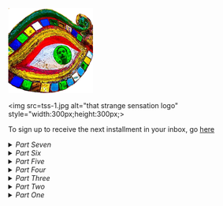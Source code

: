 <a href="index.html" class="logo">
	<span class="symbol"><img src="images/logo.gif" alt="dezmediah website logo" /></span>
</a>

<img src=tss-1.jpg alt="that strange sensation logo" style="width:300px;height:300px;> </img>

To sign up to receive the next installment in your inbox, go [here]( https://docs.google.com/forms/d/13r9zOV1WA9pKq0Mif7C7cdIhgjhjsVURkTKXmV9N06Y/edit)

<details>
	<summary><h8><em>Part Seven</em></h8></summary>
	<p>The next morning is overcast, with a squall, dark and heavy, out near the horizon. Once again, L is alone on the part of the beach near the bamboo dock and metal boat. She digs her feet in the sand and looks through binoculars at the crates and the fluorescent zig-zag border, which appears even more unnatural in this gray, almost violet, pre-storm light. The wind is picking up. She feels she’s just on the verge of understanding something, as if a puzzle piece is about to snap into place, when she hears a <em>pop</em> loud enough to strain her eardrum. Not five feet in front of her, right at the water line, lies a tall, skinny man, wearing one water-logged boot and a scruffy pair of khaki trail shorts.</p>
	<p>He’s breathing rapidly. He lifts his head and looks around, catches sight of her. She tenses, then quickly crawls over. Soon she finds herself parroting George, projecting a friendliness and calm she doesn’t necessarily feel.</p>
	<p>“You’re okay,” she says. “You’re…<em>safe</em>.” She forces a smile.</p>
	<p>There’s fear in his eyes. “What? What is this?” His accent is British.</p>
	<p>“You’re in shock,” she says. “I arrived here this way too, washed up on this beach like some piece of driftwood.” She smiles. “It’s normal. <em>For this place</em>, I mean, it’s normal. Take a minute to get your bearings and when you’re ready, we’ll walk into the forest, just a dozen meters or so, and meet the others.”</p>
	<p>He tries to speak but it’s clear his throat is dry. He swallows, then croaks out, “What others?”</p>
	<p>“Scientists, mostly,” she says. “This is a sort of research station. You’ll find out more once we head to the main house and get you a glass of water and something to boost your blood sugar. My advice is to take a minute and breathe, just try to relax. You’re going to be fine. You are fine.”</p>
	<p><em>I think</em>, she adds, mentally.</p>
	<p>He looks up at her a bit warily, then lies back again and sighs, closing his eyes. After a few minutes of deep breathing, he props himself up and then takes her proffered hand to get himself standing. Moving gingerly, he follows her into the forest.</p>  
	<p>At the main house, L learns the man’s name is Paul. She finds him a glass of water and a thick slice of banana bread. Standing in the kitchen, L feels that Paul's appearance is reminiscent of some kind of plant, or mushroom, tall and spindly, with a shaggy chestnut crown.</p>
	<p>She hears someone out on the back porch and she peeks out to find George, tinkering with an Arduino.</p>
	<p>“What’re you up to, George?” L asks.</p>
	<p>“Oh, just trying to program this so it can sense what elements are in the water. I want to figure out what exactly is murking things up out there." </p>
	<p>“Nice,” says L.</p>
	<p>Paul steps out, and George looks up, surprised.</p>
	<p>“Paul, this is George,” L says. “George, this is Paul, a brand new…” she pauses. <em>What should I say? Resident? Member?... Captive?</em> She settles on “friend,” though once she says it aloud she realizes it sounds a little culty. “He showed up on the beach less than five minutes ago.”</p>
	<p>“A new friend!” George exclaims. “Wonderful!” He grabs Paul’s hand and shakes it heartily. “Here, come sit!”</p>
	<p>They sit on the floor of the deck, and together George and L brief Paul on the basics. They explain that about once a week—though the rate has varied—someone new arrives on the island, and most of them have been scientists and engineers, but there are artists too, like Ivy. They tell him they don’t know why they’re here, but that all their basic needs seem to be taken care of. As if through an unspoken agreement, they don’t tell him about the whale, which had been on the other side of the island this morning.</p>
	<p>“I know it’s a lot,” says George finally. “But the good news is everyone’s been safe so far. No crazy animals or diseases or anything. It’s almost like some kind of utopia… almost…except, of course, no one asked to be here.”</p>
	<p>“You’re sure this isn’t some kind of trick you all are playing?” Paul asks. “You haven’t kidnapped me or something?” L pegs his accent as some kind of posh British—London, maybe, and thinks that although he sounds a little sarcastic, it’s a genuine question.</p>
	<p>George laughs. “Yeah, I’m pretty sure we haven’t kidnapped you. Were you in Thailand before you transported?”</p>
	<p>“This is Thailand?”</p>
	<p>“Well, that’s what we think. Based on the fauna and flora,” says George.</p>
	<p>L says, “I was—<em>am</em>—a marine biologist in the Gulf of Thailand. This place is highly consistent with what I’ve been studying for the last decade.”</p>
	<p>Paul looks L in the eye, studying her now, seeming perhaps a bit reassured. “Well given that, it’d be a pretty crazy kidnapping,” he says quietly, finding his breath. “You would’ve had to drag me across the world under some heavy sedation for more than twenty hours. But of course that seems just as likely as whatever sci-fi psychodrama you're proposing to me now.”</p>
	<p>“Oh?” says George. “Where were you before?”</p>
	<p>Paul pauses, then says, “Scotland. A nuclear power plant.”</p>
	<p>“A power plant, really?” says George. “What were you doing there? You an engineer? A physicist? An environmental analyst?”</p>
	<p>“My—I’m a mycologist. Look—” he says, then stops, rubbing his temples. “I think I need to be alone for a minute. I’m feeling all…” he covers his eyes with his palms and massages them. “All sort of tired and fucked up.” He slaps his hands on his knees then grabs the slice of banana bread from the aluminum plate it's been sitting on. “Can I take this and go sit somewhere for a minute?” </p>
	<p>“Sure,” L and George say, trying to sound accommodating, and George points him toward the tree L sat under when she first arrived. Paul stands up quickly and nearly stumbles off. They watch him plop down under the tree then curl up in a ball, before becoming very still.</p>
	<p>“You think he’s okay?” George asks.</p>
	<p>“Should be fine. Don’t you remember your arrival?” L asks.</p>
	<p>George sighs and crosses his arms. “Seems like a lifetime ago.”</p>
	<p>				*</p>
	<p>Paul sleeps under the tree for hours. Thankfully, the storm never reaches land, just depositing sheets of water out past the zig-zag line. While helping to prepare lunch, L notices that the noise of cooking has caused Paul to sit up, but still he doesn’t budge from his spot. After most of the others have eaten, she brings him a plate. “You should eat,” she says.</p>
	<p>He stares at the rice, beans, and squash for a moment, then, hungrily, takes the plate and begins shoveling food into his mouth.</p>
	<p>“You know I feel some responsibility for you,” L says, “because I discovered you.”</p>
	<p>He darts his eyes over at her. “What do you mean discovered me? Like you recruited me?”</p>
	<p>“Recruited? No, no, I’m sorry. I just mean I’m the first one to see you—out there on the beach. It’s the first time I’ve been the one to, you know, <em>discover</em> someone.” She feels herself redden. </p>
	<p>“Sorry,” Paul says, sighing. “Don’t mean to be so suspicious. I have no reason not to trust you, I guess. Everything you all have said has made as much sense as any other theory I’ve come up with. It’s all just a little creepy, you know. Very confusing, you know?”</p>
	<p>“Yeah,” L says. “I think I know.”</p>
	<p>“It’s especially confusing,” he continues, swallowing a large spoonful of food and taking a deep breath, “because of what was happening the second I was transported.”</p>
	<p>L suddenly feels a twinge of that "puzzle pieces fitting together sensation" from this morning.</p>
	<p>“Well,” Paul says, “It was a big moment. I’d just done something that I think was going to—hell, <em>is going to</em>, I guess—change my entire career.”</p>
	<p>L’s eyes lock with his. “What, Paul? What had you just done?”</p>
	<p>“I’m pretty sure—in fact I’m damned near positive—that I had just gotten inconclusive proof that I'd discovered an entirely new species of fungi. One that could have a huge impact on environmental health in some spots, what with Fukushima, Chernobyl, all the other places that are likely to become irradiated as climate change strengthens, causing vulnerable power plants to become damaged, conflict to increase, etc. etc." </p>
	<p>“Paul, why is your new species of mushroom going to have an impact in irradiated places?” She finds her breath becoming shallower and more rapid.</p>
	<p>“The paultsake, I was going to call it.” He looks at her. “We found it in the waters around the power plant. Little tiny mycelium that were growing mushrooms about this size—" he raises his hand and shows her a space the size of a dime—“in the soil near the waters. They consume and disperse radiation. Powerful amounts. Such that the Sievert reading in the waters around the reactor was minimal. They use <em>melatonin</em> to do it, the same damn stuff we have in our skin that protects us from UV rays. Wild.” He shakes his head. “I’d just gotten the results back from a test I'd been doing on the mushrooms when—“ he claps his hands together.</p>
	<p>L opens her mouth, then stops. <em>A psilocybin mushroom</em>, she thinks. That’s what he looks like. <em>A psilocybin mushroom man, come all this way to blow our fucking minds</em>. She breaks into peals of laughter. </p>
	<p>xxxxx</p>
</details>

<details>
	<summary><h8><em>Part Six</em></h8></summary>
	<p>The bryde whale with the timer on its back is not leaving the harbor. It swims a wide ellipse all afternoon, its gray back glinting in the sun. Ivy, George, and L stay out in the boat for more than an hour, listening to the sloshing of the water against the boat and waiting for the whale to breach again, which it does every twenty minutes or so, slowly drawing itself up out of the water, high enough that when it comes back down it sends a swell their way that makes the boat rock. It's as if the whale is showing off the timer, which L comes to realize looks like a giant 1980s-era Timex watch.</p>
	<p>By the time they return to the beach, a crowd of about twenty people has gathered. As George, Ivy, and L walk onto shore, the crowd remains silent, tight with anticipation.</p>
	<p>Finally, Tess, a biologist, speaks. "Was that a fucking whale? I saw it breach near you." She is a nearly six-foot tall, wiry southeast-Asian woman with bright eyes, a shaved head, and a scratchy voice. Back in regular life, her job was trekking through jungles looking for some of the most poisonous snakes in the world, then harvesting their venom for research.</p>
	<p>George shrugs. "We were observing the crates when it showed up with that timer on its back."</p>
	<p>"Timer? Is that what it is?" a middle-aged Australian woman says. "We can't read it from here."</p>
	<p>"That’s what it looks like,” Ivy says. “When it showed up, it read 7:23:55.” She turns her notebook around, shows the group a drawing she did of the whale. "Next time we saw it, about twenty minutes later, it said 7:04:51." She shows them another drawing. "I think it's counting down."</p>
	<p>"Fuck," says Tess. "So we have about eight days left to fix this place." The entire group jerks their heads toward her. She sighs. "Look, I've been here since the beginning. I know some of you have other theories, but I think we’re meant to clean up those dirty waters. I think it’s some kind of test, that’s what I think." She looks down as she talks, almost shy, but with a strong, unwavering voice. "We're all from 2019, right? 2019, a year in which the world is at risk of skidding into a runaway greenhouse effect. We're dipping our toes into the waters of the apocalypse. Well, this island is very nice and all, but out there—" she points—"out where the water goes dark, it's also apocalyptic." She pauses now, looks around, and finds the group rapt. "It's radioactive, dirty as fuck, and even hotter than it is here. I think we've been brought here because we're meant to learn how to save our planet. This is like a practice round. Like one of those hackathon competitions or something. Maybe, if we learn how to save this island, we'll understand how to save our planet too."</p>
	<p>A murmur runs through the crowd now.</p>
        <p>“So someone forced us to come here, just as a test?” scoffs a gray-haired tall American, who L remembers was a high school science teacher. </p>
        <p>“So someone forced us to come here, just as a test?” scoffs a gray-haired tall American, who L remembers is a high school science teacher. </p>
        <p>"We haven't been lazy!" someone yells.</p>
        <p>"Ok," the farmer continues. "But we've been focusing on settling in, making ourselves comfortable. Surviving. Now we've been given a clear message. We have less than eight days to do what we've come here to do." </p>
        <p>Some people groan and roll their eyes. Ivy and L share a glance. <em>Could be right</em>, Ivy seems to be communicating. </p>
        <p>"Look, this whale could mean <em>anything</em>," says George. "We need to consider all possibilities. But I seriously doubt it's a message from some higher power."</p>
        <p>"Not a higher power. It's a message from the Director," someone says. </p>
        <p>"The Director?" L asks.</p>
        <p>George sighs. "The Director is what some people have been calling the guy who—"</p>
        <p>"Or the woman," says Ivy</p>
        <p>"Or the woman," George says, nodding, "who, if Tess’s theory is correct, would’ve brought us here."</p>
        <p>"Could be a group of people too," says Tess.</p>
        <p>"Yes, but the point is we don't <em>know</em> anything about them," George says. "We shouldn't just be wildly guessing here, there's no point."</p>
        <p>"But you're missing an important truth. That type of scientific skepticism makes sense back in the normal world, but it doesn't work here," says Pai, an older Thai woman, an artist. "Everything in this world has a reason. It is <em>curated</em> for us. From the supplies we were just miraculously given, to the perfectly temperate microclimate of this island, to this amazing weather we’ve been having."</p>
        <p>"So, let's say you’re right," says L now. "We’re meant to fix the apocalyptic zone out there, clean up the water. What does that change? What can we actually do? What steps do we take first?”</p>
        <p>The group falls silent.</p>
        <p>Suddenly, Brendan, the silent hut builder, steps forward and waves his arms. Once he has the others' attention, he begins gesturing, pointing almost frantically, toward the water.</p>
        <p>"What? Are you talking about the whale?" </p>
        <p>He shakes his head, and then kneels down and begins writing something in the sand. "We need to retrieve the cr–" but as he writes a wave comes farther up the beach and begins to erase his work.</p>
        <p>"I didn't see," some people shout.</p>
        <p>He begins miming a box shape.</p>
        <p>"He's saying we need to retrieve the crates. He's saying that's what we should focus on," says George. Brendan nods. "I agree," George says. "Look, it’s hard for me to believe in this Director character—I’m more of the camp that this is some sort of biological accident, that we all stepped through some wormhole or other—"</p>
        <p>“It makes no sense!” says Pai.</p>
        <p>“Ok,” says George. “But my point is that if you guys are right that we're being prompted toward certain activities, then yeah, it seems clear to me at least that we need to somehow retrieve those fuckin' things."</p>
        <p>There's a moment of silence and George looks around at the group, sighing, a little out of breath from nerves, his eyebrows knit. L feels herself sweating. The afternoon sun is pointed directly at them now.</p>
        <p>"Impossible," someone says. "They're radioactive."</p>
        <p>"Yep," George says. "And we were beamed through space and time onto this fucking island."</p><p>It's as if the group has suddenly pointed themselves in the same direction, aligned with one another spiritually, and L can feel the energy shift into something powerful—the potential energy of a group of twenty or more people committed to a singular goal.</p>
        <p>And then the building momentum breaks. "Fuck that," says a young Chinese physicist. “I’m figuring out a way home.”  </p>
        <p>The argument on the beach lasts until nightfall, until the hermit crabs begin taking over and the group decides to head back to the main house to prepare dinner. By the end of the day, it's decided that from this point on, the group would focus more on trying to explore Apocalypta, as they began to call the water beyond the fluorescent green, zig-zag border. And, while a contingent of them would work on retrieving the crates, the other, more spiritually minded contingent, would work on searching for signs from the Director.</p>
	
</details>


<details>
	<summary><h8><em>Part Five</em></h8></summary>
		<p>It feels right to be out on the water again. Back in her old life, L spent nearly every morning on a long-tail boat going out to a dive site. That half-hour ritual had always allowed her to collect her thoughts, the noise of the gas engine drowning out everything but the waves, the wind, and the sun. A morning boat ride meant she was on her way to do something worthwhile.</p>
		<p>But there is no sound of an engine here. Only the creak of a metal boat, and oars slapping the water. And instead of soaring along, Ivy and George are slowly rowing them toward the astonishing border, which shines fluorescent green against the bright blue sky.</p>
		<p>Their progress is strained, because as they approach the threshold, the current resists them. George's hairy back begins sweating profusely, but Ivy has covered up well, in a hat and baggy white shirt.</p> 
		<p>When L shields her eyes, she can see a tiny wave, maybe 15 centimeters high, zig-zagging along the border. She tries to think of scientific reasons for this--underground columns perhaps, but nothing, nothing about it seems natural.</p> 
		<p>They stop rowing. By now, she can see what those shapes are that she'd noticed from the shore. Islands of plastic crates, painted a neon gold that glints in the sun. Behemoths, guarding whatever lies beyond.</p>
		<p>"What's in all these crates?"</p>
		<p>"We haven't been able to figure that out," says George. He digs in his bag and removes a handheld device with a screen on it. He swipes his thumb across it to turn it on and, after a moment, a reading of ".3" shows up. "It's not safe to go check them out."</p> 
		<p>"What's that?" L asks.</p>
		<p>"A geiger counter," says Ivy. "You have to take one when you come out here."</p>
		<p>"Is .3 safe?" L asks.</p> 
		<p>".3 sieverts isn't great, but for a short period of time, we're fine," says George.</p> 				<p>"What about closer to the border? Does it change?"</p>
		<p>"Oh yeah," says Ivy. "It gets much worse. Actually, George had wanted to take another reading of the levels closer to the border. But we don't have to if you're not comfortable."</p> 
		<p>"Well, if you guys are sure it's safe enough. I mean do you know for sure how dangerous it is? I don't mean to be rude, but..." How reckless are we being here?</p>
		<p>"Well, yeah, I do," says George. "I'm a nuclear engineer."</p>
		<p>"Oh, well that's pretty fuckin' handy," says L.</p> 
		<p>"Yeah, pretty much everyone who arrives here has some kind of highly relevant skill," says George. His tone is nonchalant, but his expression communicates otherwise. It says, yeah, isn't that fuckin' creepy?</p> 
		<p>"So," says L.</p> 
		<p>"So, the last time we rowed up to the border, it was at 5 sieverts per hour. That's pretty damn high. If we stayed at that level for an entire hour, at least one of us would die within a couple weeks."</p>
		<p>"Woah," says L.</p>
		<p>"But, when we take a reading, we just row up to it quickly, stay there for maybe 5 seconds before rowing back--the levels fall really quickly down to a safe level. So we end up getting a dose of like .007. That's like...4 CT scans?"</p>
		<p>"Ya know what? I think I'll go for a swim," says L. "Let you guys do your thing."</p> 
		<p>"Totally cool," says George.</p> 
		<p>L hops out of the boat and swims a bit toward the shore. George and Ivy give each other a look and then row three times, moving several meters forward before bobbing back a half-meter. L sees Ivy record the reading in a small notebook and then they quickly row back toward her.</p>
		<p>"What'd it say?"</p>
		<p>"4.9," says Ivy. "About the same as last time."</p> 
		<p>L pulls herself back into the boat. "So now what?"</p>
		<p>"Typically," George says, "We row to a safe area and then we just chill. It seems pretty obvious that we need to go check out those crates, but there's no way to get out there. So we've somehow got to bring them--"</p>				<p>"To us," says L.</p> 
		<p>"Exactly," says George.</p> 
		<p>"Won't they be radioactive?"</p>
		<p>"We'll see. The radiation could fall back down past the border zone, we don't actually know. That black water could be totally safe."</p>
		<p>"It doesn't look like the safest water," L says. As a SCUBA diver, the opaqueness of the water beyond the threshold horrifies her at a deep level.</p> 
		<p>"No," says George. "But, even if the crates are radioactive, there's ways to clean things to make them safer to handle."</p> 
		<p>"Gotcha. So now, we just think?"</p>
		<p>George turns up his hands. "Nothing better to do really."</p>
		<p>They row back to an even lower radiation level and Ivy gets out her drawing supplies. The sun is really out now. L wishes she'd brought more cover. In her haste, she didn't even bring a hat and is just wearing her bathing suit top and shorts. "You try a magnet?" she asks.</p> 
		<p>"We'd need a pretty fucking powerful magnet," says George.</p> 
		<p>She has no other ideas. "Well, what have you tried?"</p>
		<p>"Uh, nothing?" says George. "We've mainly been setting things up, trying to survive. Ivy and I only recently started trying to come out here regularly.</p> 
		<p>They sit in silence. After awhile, Ivy has drawn a striking image of the border, capturing with her colored pencils the near exact shade, and fluorescent nature of its glowing green. Finally she puts the sketchbook down. "I guess we should head back soon," she says.</p>
		<p>"Wait," says George. "Just give me a few more minutes." L notices that his brow has furrowed and his whole body has become still. He stares at a single spot in the direction of one of the crates.</p> 
		<p>L follows his gaze. After a minute, she sees something. Or did she? A ripple in the calm black water. So small she doesn't say anything. But then, a minute later, the three of them gasp. Back beyond one of the gold crates, something emerges out of the water and then dips back down under it. A whale, or a shark, the hint of its shiny grey back standing out in stark contrast against the onyx of the water. But there was something strange about it, something on its back.</p> 
		<p>When it appears again, it's much closer. L sees now that it has a band around its torso, a wide, black rubber band, and attached to the band is something, something with a screen and flashing red figures. "It's a bryde whale," says L, noting the tall, falcate dorsal fin, and now, as it resurfaces again, the three characteristic head ridges. Again, a whale endemic to the Gulf of Thailand, one she would have no trouble identifying, even though she's seen them only a handful of times.</p> 
		<p>The three of them are frozen as the whale approaches. The next time it emerges, it breaches, straining up out of the water, higher than it seems it should be able to go before it slams its gigantic body back down, creating a huge splash, the edges of which reach their boat and provide a cool relief to L's burning forehead. Her breath is shallow. On the screen were numbers--what were they?</p> 
		<p>Now the whale resurfaces and skims the surface only 10 meters away. They can see clearly its message now: a clock, counting down: 07:23:55.</p>
</details>

<details>
	<summary><h8><em>Part Four</em></h8></summary>
		<p>After her conversation with Ivy, L walks down to the beach and digs a shallow hole. She lies down in it and imagines she’s her old family dog. She sniffs at the salty air and tries to slow her heartbeat. As the sun begins to set, she falls asleep.</p>
		<p>She wakes to a touch on her shoulder. It’s George, standing over her, bathed in the waning green light coming from the horizon. Next to him is a squat, bearded man with an inscrutable expression.</p>
		<p>“Sorry!” George says. “We just thought you should probably get set up for the night! This is Brendan, our resident tent-builder.” The other man sticks out his hand and L shakes it. “Brendan doesn’t talk,” George says. “He used to be able to before he arrived, apparently.”</p> 
		<p>Brendan nods once to confirm.</p>  
		<p>“Want to go pick out your home base?” George asks.</p>  
		<p>L nods, though the word "home" makes her want to run into the ocean and start swimming.</p> 
		<p>They meander through the jungle until L chooses a spot. It’s about five minutes up the path on the side of the house, next to what can hardly be called a creek: a thin stream of water running over some rocky dirt at the bottom of a manmade ditch.</p>  
		<p>L watches and occasionally assists while Brendan builds her a temporary tent, using tarps and bamboo poles. He communicates to her via gestures that she will have a hut like the others within a week. After a while, L points to his mouth and turns up her hands. He shrugs, then opens his mouth wide and pushes in his diaphragm. The noise that comes out is barely a moan, riding high on top of a wind of breath.</p> 
		<p>"So, you can't even make noise really?"</p> 
		<p>Brendan nods.</p>  
		<p>By nightfall, they have made a teepee with a lower skirt as well as a top skirt, which can be removed to allow for airflow on nights when it isn’t raining. It’s hard to say whether exposing herself to the island’s mosquitoes is worth the breeze. That night, she falls asleep as soon as she lies prostate on her loaned sleeping bag. In the morning, she finds herself scratching a sore into her thigh. She is covered in bites. Throughout the day, the others chuckle at her thick welts and constant scratching. They tell her she will get used to it. Besides, they say, no one has gotten any mosquito-borne illness so far, so she doesn’t need to worry.</p>  
		<p>Over the first few days, L keeps her distance from the others. Since they don’t push her to join in on their activities, she gathers that she is probably behaving pretty normally for having recently teleported. Meals are served communally and L gets in the habit of taking an aluminum plate out to the beach to sit alone. To avoid the others who work at the beach lab, she walks a kilometer or so to a bamboo dock, to which a small metal boat is tied.</p> 
		<p>She spends entire afternoons studying the line where the radioactivity begins. The water close to their island is clear, but several kilometers away, near the land on the other side of the bay, the color changes. After a flourescent green threshold, the water looks black. In it, she can see vague shapes bobbing up and down.</p> 
		<p>In the evenings, the tide moves out, revealing a biodiverse, shallow, littoral zone for a dozen meters out. L puts on a pair of too-big water shoes available in the main house and goes exploring. She is careful to step only on rock and dead coral because the living reef here seems healthy and she doesn’t want to damage it. Crabs, sea cucumbers, and urchins abound. The pistol shrimp, which are mostly too small to see, make their presence known by a loud popping sound. She imagines they are protesting her and the others’ presence here, unnatural as it is, by shooting tiny guns. There is also a species of snake or worm that she doesn’t recognize, which darts out from under one rock to go hide under another. She chases it one evening for almost an hour, trying to catch it, but it’s too quick.</p> 
		<p>Besides idle observation, L sleeps. The fatigue that had come over her in the week before her teleportation seems to have only gotten worse. She estimates that she’s spending at least 12 hours a day in a deep sleep. To avoid the mosquito bites at night, she keeps her tent closed and often wakes up in a pool of sweat. It’s hot and humid here. Although she might have time-traveled or changed dimensions, it doesn’t appear that she’s left Thailand.</p>  
		<p>When the tide comes in, or when she wades out a little farther, she can see countless fish just by looking down into the water. All the regular culprits are there: butterfly fish, rabbit fish, damsels, groupers. These fish feel familial, as if they are the very same ones she spends hours looking at every day back home. Altogether, this biosphere is remarkably consistent with that of her home island, despite its being surrounded by filth and decay.</p>  
		<p>Especially at night, the beach is populated by a bevy of hermit crabs. When she doesn’t want to think anymore, she races two of them against each other, digging out mazes on the beach and taking bets against herself for which crab will win.</p>   
		<p>The thought often enters L’s mind that she has gone crazy. Each day, she asks one or another of the group to confirm for her the story as she understands it. They use different words, but convey much the same message. Everyone arrived suddenly without any clear directive, but with all the supplies they need to perform their vocations, even if it meant scrounging around the island a bit. She estimates there are around thirty residents in all. The mood among the group feels uncannily happy. As if, despite the existential horror, they are enjoying themselves. She wonders if she will feel this way after a while.</p> 
		<p>Toward the end of her first week, she is eating her breakfast by the dock when George and Ivy approach. George throws a bag of equipment into the boat.</p> 
		<p>“What are you guys doing?” L asks.</p>  
		<p>“We’re going out there,” says Ivy, pointing toward the bay on the other side. She holds a notebook and a pencil case.</p>  
		<p>“Isn’t it dangerous?” L asks.</p>  
		<p>“No one’s gotten rad poisoning yet,” says George with a shrug.</p> 
		<p>“It’s not dangerous as long as we don’t go over the radioactive threshold,” Ivy explains. “Would you like to join?”</p> 
</details>

<details>
	<summary><h8><em>Part Three</em></h8></summary>
		<p>Just inside the forest is what appears to be a small village. All around her, wedged in between tall coconut and palm trees, are simple bamboo huts on platforms. There must be thirty or so, each of a similar size and design: a window on the left and a bamboo door. Inside the open huts L sees an odd assortment of camping pads, sheets, quilts, and knitted blankets.</p> 
		<p>Deeper into the forest, there is a large, two-story house made of adobe bricks. A gate closes off the first story, creating a crawl space and flood zone underneath the main area of the house. On the second story, there is a large porch, where electronics and various supplies are laid out. The place is porous, open-doored, an inside-outside place. It looks like it could be overtaken by the jungle at any moment.</p>
		<p>As they approach someone shouts from inside, “Ahhh!!” Alarmed, L looks at her new host, eyes wide.</p>
		<p>“That’s okay,” he says. “That’s just Ivy. She probably saw a snake.” He’s smiling again.</p>
		<p><em>This guy is cheery.</em></p>
		<p>She continues to follow him up the dirt path toward the house, looking out for snakes and other critters. On her island she’d grown used to keeping an eye out for certain pests: red centipedes whose sting is so potent you need morphine to deal with the pain, two-meter long cobras, sand flies whose bites took weeks to stop itching. But who knows what the dangers are here. She figures she can’t be too far from home, but something tells her she can’t be so sure.</p>
		<p><em>My sense of direction is off. The iron in my nose is de-magnetized, as my dad used to say. Ha.</em></p> 
		<p>On the porch are several bamboo woven maps, upon which are arrayed a variety of tools; arduinos, wires, and batteries, as well as natural tools like coconut husks, banana leaf wrappers, and small structures made from bent sticks.</p>
		<p>Inside the house several other scruffy humans stretched out on bamboo mats. Some of them are writing or drawing on paper, others arrange wires on small circuit boards.</p>
		<p>“This is everybody,” he says, gesturing. “You’ll meet them all in a moment.”</p>
		<p><em>Why do I need to meet all these people? Can’t you take me back home?</em></p>
		<p>They all look up at her with the same genre of expression: empathetic despair.</p>
		<p>She doesn’t feel despair, or rather didn’t. But now it creeps in, a worm that multiplies and divides again and again, until it has clogged up her brain, rendering her physiology sluggish.</p>
		<p>George catches this in her eyes.“Let’s talk for a bit,” he says and motions to two lawn chairs in the corner beside a small table. They are within earshot of the rest of the group and it makes L uncomfortable. The word <em>cult</em> flashes again in her mind and she remembers the story of a woman two years back, found in the jungle on her home island. Barely twenty years old, trying to escape from a yoga cult, she thought she could take a shortcut through the jungle. A couple weeks later she was found dead, half-eaten by lizards. </p>
		<p>“I know this is weird,” George says, and L notices for the first time that his voice is soothing, or rather that it has all the qualities of being soothing, while at the same time giving off an artificial effect. “When I first got here it felt like a dream, or maybe even a nightmare. I kept feeling like I would wake up soon and go back home. But…well…I’ll explain that part later. First thing you should know is that you’re safe and the people here are safe. These are good people. Generally they’re artists, scientists, engineers. Would you say you fit into one of those categories?”</p>
		<p>“Biologist,” she murmured.</p>
		<p>“Ah, a biologist. Interesting. The last four have been biologists, perhaps there’s a new species we’re meant to discover,” he said to her, but well within earshot of the others, who turned and raised their eyebrows in interest.</p>
		<p>“What?” she says, out loud now. “What are you talking about?”</p> 
		<p>“I’m sorry, I know this is overwhelming at first</p>
		<p>“Look, all I need is a phone!” she says firmly.</p>
		<p>“We don’t have one here,” he says. </p>
		<p>She’s getting ready to give up, walk back down to the beach and figure this out on her own. Get away from these weirdos. “Look,” she says. “I just got in a little bit of trouble SCUBA diving and need some help getting home. Are you going to help me get back home? Are you? If I’m being totally upfront with you, if I’m being totally fuckin’ straight, I don’t really know where I am or how I got here. I was SCUBA diving. I was under the FUCKING WATER AND NOW I’M HERE.” She’s got her hands on the arms of her chair now, more weight flowing into them bit by bit.</p>
		<p>The room is staring at her now, but they seem unconcerned. George looks at her with understanding.</p>
		<p>“I’m sorry,” he says. “We’re still figuring out how to welcome people. I know I was totally confused when I got here. You see, this is not a normal island. You’ve…well… teleported here. Or time traveled or something. We all did.”</p>
		<p>She gets up, her knees slightly bending, her hands almost in fight stance. As she walks toward the door, the creak of her bare footsteps on the wooden floor fill the room. The others gaze up at her with the same sorry empathy they had for her before.</p>
		<p>On the porch, the sun hits her hard and she begins running toward the beach.</p>
		<p><em>What the fuck what the fuck what the fuck.</em></p>
		<p>She plops herself down under a palm tree and puts her hands on her temples. Her headache is coming back.</p>
		<p>After a few minutes a woman approaches her and sits down nearby. At first, L avoids her gaze.</p>
		<p>“Um, if you want I can try to explain things,” she says after a moment.</p>
		<p>L looks at her. This woman doesn’t have the wide-eyed look of the others. She's a thin Asian woman with round hipster glasses and an oversized cotton button-up shirt. For the first time, L realizes that most people here are dressed in ill-fitting clothes.</p>
		<p>“So, uh, ok here we go. Well first of all, we don’t know what this place is exactly.”</p>
		<p>"Very helpful," L says.</p>
		<p>“But what we do know is that people started showing up here two months ago and we get a new person every couple of days. People show up on the beach in various states of undress, without any possessions. Last week, I was in the middle of taking off for a flight to Singapore, and then I found myself washed up on that beach, trying to breath through a nose full of sand. Another few people were SCUBA diving, just like you, when they showed up.”</p>
		<p>She trails off, as if trying to prioritize all the information she has to convey.</p>
		<p>“Also, we can’t really go anywhere else. We’ve built a raft to explore the surrounding sea, but we can only go so far. It's generally calm, but past a certain point it's full of jellyfish and trash. And there is some land across the bay, but it appears to be radioactive. This little island is like a Garden of Eden or something. Unlike everything else, it’s not radioactive and apparently, according to George and some of the others who got here first, there were all these supplies there, even when the first ones arrived. There is fresh water, and plenty of food to be foraged. The little kitchen off the main house was there, stocked with some basics. You can see we’re starting some gardens near the house,” she says, pointing toward rows of dark, humus-laden, bare earth, near the front porch of the house.</p> 
		<p>L wants to believe it’s a joke, or a dream, or something, but there is emotion behind what this woman says. If it’s all a trick, she’s buying in despite herself, at least for now.</p>
		<p>“What the hell?” L says.</p>
		<p>The woman widens her eyes and tightens her mouth, as if to say, yeah, pretty fucked up right? “I’m Ivy, by the way,” she says and shakes L’s hand.</p>
		<p>“So what, were we brought here by some evil scientist or something?” L says, laughing.</p>
		<p>“That’s our best guess right now,” Ivy says, to L’s shock. “But again, we don't know. Most of the others are scientists, and there were tools left for making all sorts of robots and shit. Perhaps someone wanted to see what we could do with this world we seem to be stranded in.”</p>
		<p>“What do you do then?” L asks.</p>
		<p>“I’m a cartoonist,” Ivy says with a shrug.</p>
</details>

<details>
	<summary><h8><em>Part Two</em></h8></summary>
		<p></p>
		<p>She sits up and digs her hands into the cool sand. She’s right at the shore line and the water laps at her like a salt-seeking dog. She examines her limbs and finds no wounds, no bruises, no scraped skin. Her skull, too, appears unharmed. She is intact. Despite this, she feels weak and somewhat disoriented. Not knowing what else to do, she lies back and waits for understanding to return to her. </p>
		<p><em>Probably this is a remote beach near where we were diving. And…my team just thought I needed medical attention and that I shouldn’t be moved. Probably they’ll be back soon.</em></p>
		<p>As the shock of being alive and in an entirely different place from her last recollection fades, she begins to re-inhabit her body and finds that the sensations are mostly bothersome. Sand in her shorts and a terribly parched throat. It’s the first time she notices that not only does she lack SCUBA gear, but her wetsuit is gone too—she's sporting only her shorts and bathing suit top.</p>
		<p>A noise from inside the forest 500 meters down the beach sends a jolt of fear down her limbs. Moments later, a figure emerges. From far away, he looks like an early human: hairy, bearded, broad-chested, a bit of a lumbering walk. He wears khaki shorts with patches on them. She’s reminded of the tanned Russians she used to see camped out in abandoned tin mines on a secluded beach near one of the regular dive sights. They’d emerge late mornings, make fires, do laundry, and lay out in the sun as if ready to die, toasting evermore their already tan bodies. This guy has their look, but not their cool, relaxed posture. He walks exuberantly, then begins to jog toward her.</p>
		<p>**</p>
		<p>“Welcome!” he yells, cupping his hands around his mouth.</p>
		<p>She starts to get up but feels light-headed again.</p>
		<p>“Don’t get up!” he shouts, holding out his hands.</p>
		<p>She sits back down, surprising herself with her subservience. Half-wondering if she should get up and run, she stays put. </p>
		<p><em>My body must still be in shock.</em></p>
		<p>Now the man is close. She sees that he is young, perhaps late-twenties or early-thirties, with an excited expression on his face. Nothing like those blasé Russians from the tin mines. He smells of sweat and soil. He kneels down beside her and extends his hand.</p>
		<p>“Welcome. I’m George!” he says and she takes his hand and squeezes. A moment passes wherein she could give her name. “I don’t normally do this!” he says. “I’m not the one to welcome people, I mean. This is exciting!”</p>
		<p>Sensing he needs to project more seriousness, he lowers his voice. “You seem to have retained your strength. Your muscles feeling okay otherwise? No aches or spasms?”</p>
		<p>She shakes her head.</p>
		<p>“That’s good, sometimes people come here with some decompression sickness,” he explains.</p>
		<p>They stare at each other for a moment, both unsure of how to bridge the chasm of ignorance between them.</p>
		<p>“I was foraging in the forest there and heard someone groaning a bit,” he explains. She doesn’t remember making any sounds. “Maybe that was when you were waking up?” he adds, intuiting her confusion.</p>
		<p>“I think I got in some kind of accident. I don’t fully understand,” she says finally, laughing a bit, awkwardly. “I’m just sort of trying to sit here and center myself,” she says, thinking maybe she could get this guy to leave her alone for a bit longer, give her a little more time to remember what the hell happened. Because whatever is happening it’d probably be best to figure out on her own. <em>Right?</em> You never knew what kind of Westerners you’d encounter in this part of the world. There wasn’t a small chance she’d landed on an island run by a yoga cult. Heck, there could be a guy just around the corner with ‘magic powers.’</p>
		<p>“Sure,” he says. “What were you doing before you found yourself here?”</p>
		<p>“Well, I was SCUBA diving. Or I thought I was. But I don’t have any of my gear with me. I think my team is probably nearby.”</p>
		<p>He nods. “Once you feel okay to walk we should go back to the main house and we can tell you everything we know. Want to try to walk a bit?” he asks and puts out his hand.</p>
		<p>“Wait, what do you mean everything you know?” she says laughing. “If I could just use a phone, I’ll call my office, someone should be there.”</p>
		<p>He makes a sympathetic noise with his mouth that she can’t quite interpret. “Why don’t we come back to the house first thing? You see—you’ve landed on a pretty peculiar little island here. I’ll explain everything back at the house. We’ve got great people there that can take care of you. So please, it’s just a five minute walk into the forest. Let me show you.”</p>
		<p><em>Definitely a cult. Oh well, maybe they’ll have a phone at least.</em></p>
		<p>She hoists herself up, declining his proffered hand. They begin walking toward the forest. She expects to hobble a bit, to stumble maybe, but instead she feels lithe.</p>
		<p>xxxxxxxxxxxxxxxxxxxxx</p>
</details>

<details>
	<summary><h8><em>Part One</em></h8></summary>
		<p>Lately, every time L ascends, she feels on the verge of passing out. About two meters from the surface, she finds herself needing to grasp onto the inflater nozzle of her BCD in order to remind her body of the task at hand. The water squeezes her, the churning, womb-like sounds surrounding her and disorienting her. The sun, filtered by the water into individual rays, hits like a spotlight, causing her to shield her eyes even as she felt herself hungrily drawing toward it.</p>	
		<p>And now, once again, she finds herself on the surface, back in her right mind, back on solid ground, which is in fact the choppy surface of the water. The sun steady, the physics standard. Escaped. Just a weird sensation was all.</p>
		<p> Ever since she was a beginner diver, she’d felt a whiff of this sensation, but in the past few weeks it’s become stronger every dive. Glancing around to check that the interns she's been diving with are well, she actually wonders—if she were to let herself go on autopilot during ascension, allow her mind wander even just a bit, would she make it? Or would she pass out, sink to the bottom, die immediately? </p>
		<p><em>What an unscientific thought</em>. Likely she was becoming dizzy as a result of a slight physiological malfunction. An inner ear issue. Or maybe it was simply that this feeling mimicked that of not wanting to wake up from a good dream—it was so peaceful under there after all, so cozy, meditative. Your mind couldn’t be scattered. The water directed your focus, plied your attention toward what it wanted to show you.</p>
		<p>“My god, I know how you feel,” her colleague, E, tells her as they unsuit back on the boat. E grunts as her tank clinks into its holder. “Sometimes I just don’t want to leave that world.” </p>
		<p>“Maybe that’s all it is,” L replies, but still she can’t explain why the sensation is getting stronger, or—could she say—worse?</p>
		<p>**</p>
		<p>Two hours later she is entering the day’s data into the Thai governmental database. On that morning's dive, she and her team of interns completed a fish survey and noted this bounty: forty-five butterfly fish, nine bream, five parrot fish, three angel fish, twenty-five wrasse, forty-five cardinal fish, and one soap fish. Still much fewer snapper than she’d like to be seeing, but the other fishes were doing well.</p>
		<p>E types away beside her, probably messaging with a prospective intern: an eager undergraduate or beleaguered graduate student, looking for a suitable research site to host them as well as an exciting Southeast Asian experience. A storm has rolled in. L’s nostrils are alerted to a metallic smell as large raindrops begin to fire away on the roof like they mean to put a hole in it. She feels as if the space has become smaller, as if the world would be happy to do them in.</p>
		<p>L leans her forehead on her hand, rubs her temples. “I’ve got a bit of a headache now,” she says. E turns toward her and frowns.</p> 
		<p>“Take a paracetemol,” E says and, sighing, turns back to her computer. Then she groans. “This student wants to bring his girlfriend. But she’s not going to do any research. She just wants to hang out.” She rolls her eyes.</p>
		<p>L gets up and heads to the kitchen to get a drink of water. On her fourth step, a curtain comes over her vision and all she can see is black. “I’m going blind,” she says as she collapses to the floor.</p>
		<p>When she wakes up, E is standing over her. Her face looks old, and the geometry of it evokes an ancient math. L is sure, then, that there have been hundreds of people throughout human history that looked exactly like E.</p>
		<p>And then she feels her heart beating faster than it should be beating. Her breath is deep and rapid at the same time, as if she can’t get enough air. But she respires, her heart beats, and she can see.</p> 
		<p>“I’m okay,” she says.</p>
		<p>“My god, what is wrong with you?” E yells, her Russian accent really coming out now. “Do you want me to call an ambulance?”</p>
		<p>“No, no,” L says. “I just stood up too fast I think. Something a little off with my circulation lately, maybe my blood pressure.”</p>
		<p><em> Maybe I’m fucking pregnant. Fucking pregnant, that’s a funny phrase.</em></p>
		<p>“My god, go home,” E says. “Take the day off.”</p>
		<p>“But new students are coming, I have to orient them.”</p> 
		<p>“Honey, you need to take some time <em>off</em>.”</p> 
		<p>**</p>
		<p>A couple hours later L is in her house, in her bed, inside the mosquito net. Her headache has faded and she feels fine. The storm has passed away, leaving behind thin, shifting, planes of air. She’s reading a dense, poetic book about water and how to interpret it. She’s enjoying the language, but can’t process much meaning from it. She puts the book down and looks at her nightstand. Two pregnancy tests rest there, staring up at her with two blank eyes. No results.</p>
		<p><em>How is this possible?</em></p>
		<p>Pregnancy was unlikely, as she and her various partners on the island always used condoms, but you never knew. So she could understand a positive result and she could understand a negative result but a non-result was perplexing to say the least.</p> 
		<p><em>Just a little low on iron from my last period. Something, something like that.</em></p>
		<p>It is barely five o clock. A breeze blows in and a rodent scampers across her roof. The cicadas are quieting down to a low, tired, scratching, only needing to cool themselves down a little in this breezy landscape.</p> 
		<p><blockquote>“We will look at water as the subject. Mammals and insects are interesting, but they will only earn their place in this book to the extent that they can explain the behavior, the signs and symbols of water.” </blockquote></p>
		<p>She puts the book down and falls asleep. She sleeps 12 hours. At 5 am a gecko lands on the wall of her bungalow just outside her head and calls out, loud and clear, “unh unh, unh unh, unh unh,” and she jolts awake, thinking the gecko is in her bed, that someone put it in her bed to wake her up, but there’s no one in her house, not even a gecko.</p> 
		<p>She can’t believe she slept 12 hours.</p>
		<p><em>Maybe I am fucking pregnant.</em></p>
		<p>Suddenly she feels tough and lichenous, tucked away inside herself from whatever might be happening outside.</p>
		<p>**</p>
		<p>On her motorbike drive to work, a rabid dog lunges at her, causing her to swerve sharply. After driving off a safe distance, she stops and looks back at it. It lies in the middle of the road, sunning.</p>
		<p>She gets to the lab before E and spends a quiet morning drinking coffee and looking over the data. The coral bleaching is getting worse and <em>what to do, what to do about that</em>. 50% bleached already and it’s only the beginning of the hot season. At some point in her meager little life, she’d decided that the best thing she could do was have this field station and report the data. Tell the authorities. Alert people in power. Bolster the science, strengthen the argument. Not shut up. Perhaps she should do more.</p> 
		<p>E enters the room with her arms full of bags and various other attachments. Her motorbike helmet falls off her arm and rolls toward L. E's eyes go wide and she feigns anger. “My god, what are you doing here?”</p>
		<p>“What do you mean?” L says.</p> 
		<p>“I thought you’d take the day off.”</p> 
		<p>“Oh I’m fine. Got a good night's sleep."</p> 
		<p>E tuts and shakes her head reprovingly.</p>
		<p>**</p>
		<p>Two hours later they’re diving again. It’s been determined L will be divemaster for two of the more experienced students and E will take the newbies. That way, the experienced students can cover some of the more routine data gathering and L can be free to focus on her pet research project, which tests whether smaller solitary corals are less resistant to bleaching than larger solitary corals.</p>  
		<p>E's group lays out the transects while L and her interns hang back and look at coral. She breathes out and sinks closer in to some branching coral, the home of twenty or so baby, white and yellow butterfly fish, who dart in and out like bees. She wishes she were doing a fish survey so that these lovely, tiny fish could be counted. If only their presence could be felt, could matter in the world. But probably they don’t care either way, probably that doesn’t matter to them.</p> 
		<p>Now it’s time to go and she motions the students to go ahead of her. With the lab's underwater camera they take a picture of the transect measuring tape every 50 cm. Back at the lab they will need to go through every one of these 300 pictures and identify the coral just to the left of the transect. She removes her underwater slate from her BCD pocket and begins counting. Everything is slow, deliberate. It’s arduous counting all the solitary corals—there are so many. The students’ frog kicks are too frequent, they are going too fast—almost out of her sight now. No matter, they are safe and experienced. She finishes her survey and meets them at the end of the third transect at 50 minutes into their dive. Together they reel up the transects, spiders assuming the thread of their web back into their abdomens. She directs one of the students to take the transect bag and hook it to her kit. The three of them look at each other in the eyes and L makes the hand signal for “let’s ascend”—a thumbs up.</p> 
		<p>She doesn’t think about that strange sensation. She’s thinking about the data she gathered and about what conclusions she might begin to draw. Slowly, slowly, she swims up, not even needing to think about moving her feet, just willing herself up. And then, at three meters from the surface, once again, it hits.</p>	
		<p>**</p>
		<p>The pressure is more intense this time, the movements of the water like a thousand little flies distracting her attention. The light hits and she feels the heat of the sunrays on her body. The rays form a cone, which twists around her, and she is an unwilling dancer, moving her limbs oddly, floating six inches above an empty stage.</p> 
		<p>And then she is elsewhere. Her face is naked—no regulator. She feels sand in her nose and on her lips. She sputters, rubs her nose with her index and thumb, sticks out her tongue. Opens her eyes. She’s on the beach. Or a beach, rather. She doesn’t recognize the topography of this beach, with its thick forest, its meters of white sand. All the beaches on her island are short, with sparse, low vegetation and pieces of trash strewn about. This beach is pristine. A breeze tumbles down the white sand, unobstructed by a single other person. She is alone.</p> 
		<p> xxxxxxxxxxxxxxxxx </p>
</details>








